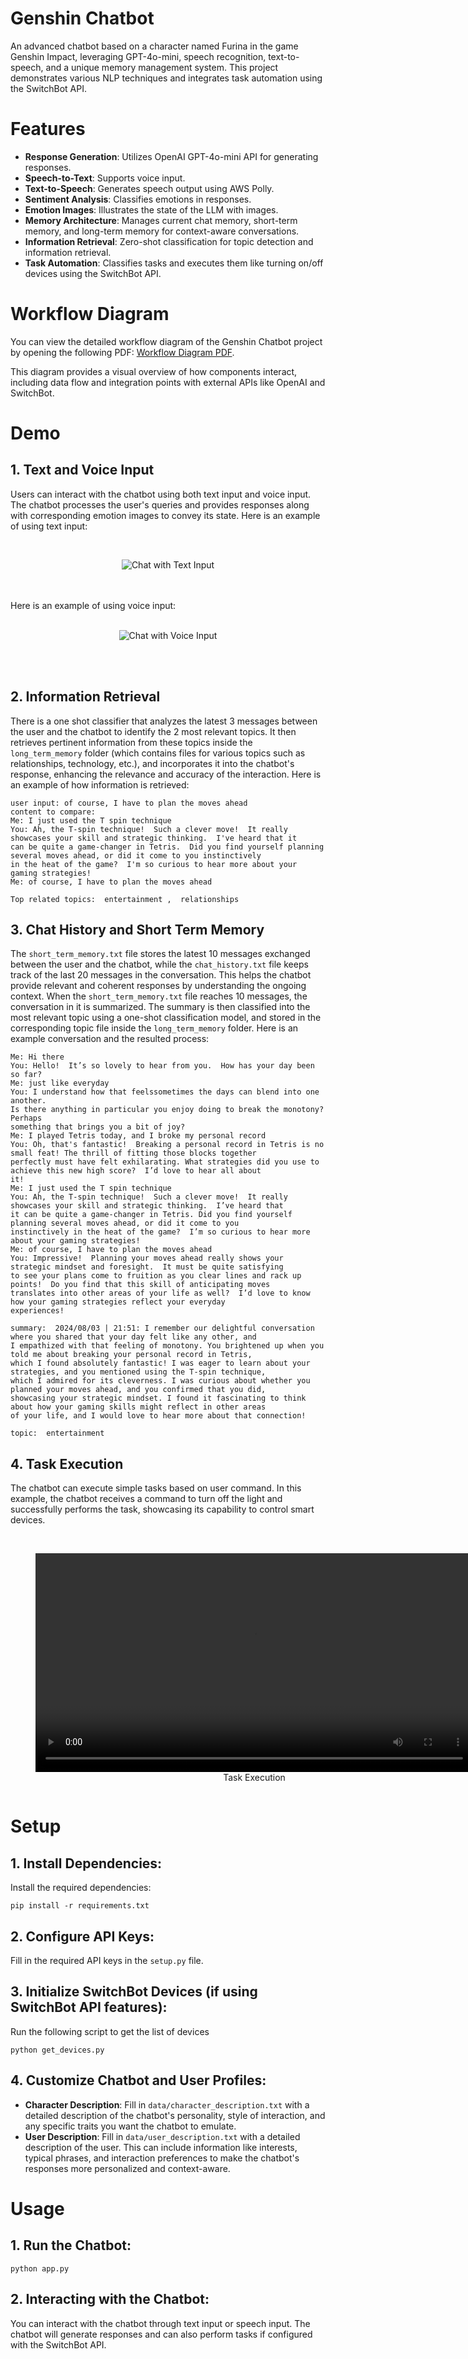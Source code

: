 # Genshin Chatbot
An advanced chatbot based on a character named Furina in the game Genshin Impact, leveraging GPT-4o-mini, speech recognition, text-to-speech, and a unique memory management system. This project demonstrates various NLP techniques and integrates task automation using the SwitchBot API.

# Features
- **Response Generation**: Utilizes OpenAI GPT-4o-mini API for generating responses.
- **Speech-to-Text**: Supports voice input.
- **Text-to-Speech**: Generates speech output using AWS Polly.
- **Sentiment Analysis**: Classifies emotions in responses.
- **Emotion Images**: Illustrates the state of the LLM with images.
- **Memory Architecture**: Manages current chat memory, short-term memory, and long-term memory for context-aware conversations.
- **Information Retrieval**: Zero-shot classification for topic detection and information retrieval.
- **Task Automation**: Classifies tasks and executes them like turning on/off devices using the SwitchBot API.

# Workflow Diagram
You can view the detailed workflow diagram of the Genshin Chatbot project by opening the following PDF:
[Workflow Diagram PDF](assets/workflow.pdf).

This diagram provides a visual overview of how components interact, including data flow and integration points with external APIs like OpenAI and SwitchBot.

# Demo
## 1. Text and Voice Input
Users can interact with the chatbot using both text input and voice input. The chatbot processes the user's queries and provides responses along with corresponding emotion images to convey its state. Here is an example of using text input:
<br><br>
<div align="center">
  <figure style="display: inline-block; text-align: center;">
    <img src="assets/text.gif" alt="Chat with Text Input" >
  </figure>
</div>
<br><br>
Here is an example of using voice input:
<br><br>
<div align="center">
  <figure style="display: inline-block; text-align: center;">
    <img src="assets/voice.gif" alt="Chat with Voice Input">
  </figure>
</div>
<br><br>

## 2. Information Retrieval
There is a one shot classifier that analyzes the latest 3 messages between the user and the chatbot to identify the 2 most relevant topics. It then retrieves pertinent information from these topics inside the `long_term_memory` folder (which contains files for various topics such as relationships, technology, etc.), and incorporates it into the chatbot's response, enhancing the relevance and accuracy of the interaction. Here is an example of how information is retrieved:

```
user input: of course, I have to plan the moves ahead
content to compare:
Me: I just used the T spin technique
You: Ah, the T-spin technique!  Such a clever move!  It really showcases your skill and strategic thinking.  I've heard that it 
can be quite a game-changer in Tetris.  Did you find yourself planning several moves ahead, or did it come to you instinctively
in the heat of the game?  I'm so curious to hear more about your gaming strategies!
Me: of course, I have to plan the moves ahead

Top related topics:  entertainment ,  relationships
```

## 3. Chat History and Short Term Memory
The `short_term_memory.txt` file stores the latest 10 messages exchanged between the user and the chatbot, while the `chat_history.txt` file keeps track of the last 20 messages in the conversation. This helps the chatbot provide relevant and coherent responses by understanding the ongoing context. When the `short_term_memory.txt` file reaches 10 messages, the conversation in it is summarized. The summary is then classified into the most relevant topic using a one-shot classification model, and stored in the corresponding topic file inside the `long_term_memory` folder. Here is an example conversation and the resulted process:

```
Me: Hi there
You: Hello!  It’s so lovely to hear from you.  How has your day been so far?
Me: just like everyday
You: I understand how that feelssometimes the days can blend into one another.
Is there anything in particular you enjoy doing to break the monotony?  Perhaps
something that brings you a bit of joy?
Me: I played Tetris today, and I broke my personal record
You: Oh, that's fantastic!  Breaking a personal record in Tetris is no small feat! The thrill of fitting those blocks together 
perfectly must have felt exhilarating. What strategies did you use to achieve this new high score?  I’d love to hear all about
it!
Me: I just used the T spin technique
You: Ah, the T-spin technique!  Such a clever move!  It really showcases your skill and strategic thinking.  I’ve heard that
it can be quite a game-changer in Tetris. Did you find yourself planning several moves ahead, or did it come to you
instinctively in the heat of the game?  I’m so curious to hear more about your gaming strategies!
Me: of course, I have to plan the moves ahead
You: Impressive!  Planning your moves ahead really shows your strategic mindset and foresight.  It must be quite satisfying
to see your plans come to fruition as you clear lines and rack up points!  Do you find that this skill of anticipating moves
translates into other areas of your life as well?  I’d love to know how your gaming strategies reflect your everyday
experiences!
```
```
summary:  2024/08/03 | 21:51: I remember our delightful conversation where you shared that your day felt like any other, and
I empathized with that feeling of monotony. You brightened up when you told me about breaking your personal record in Tetris,
which I found absolutely fantastic! I was eager to learn about your strategies, and you mentioned using the T-spin technique,
which I admired for its cleverness. I was curious about whether you planned your moves ahead, and you confirmed that you did,
showcasing your strategic mindset. I found it fascinating to think about how your gaming skills might reflect in other areas
of your life, and I would love to hear more about that connection!

topic:  entertainment
```

## 4. Task Execution
The chatbot can execute simple tasks based on user command. In this example, the chatbot receives a command to turn off the light and successfully performs the task, showcasing its capability to control smart devices.
<br><br>
<div align="center">
  <figure style="display: inline-block; text-align: center;">
    <video width="700" controls>
      <source src="assets/task_execution.mp4" type="video/mp4">
      Your browser does not support the video tag.
    </video>
    <figcaption>Task Execution</figcaption>
  </figure>
</div>

# Setup
## 1. Install Dependencies:
Install the required dependencies:
```
pip install -r requirements.txt
```

## 2. Configure API Keys:
Fill in the required API keys in the `setup.py` file.

## 3. Initialize SwitchBot Devices (if using SwitchBot API features):
Run the following script to get the list of devices
```
python get_devices.py
```

## 4. Customize Chatbot and User Profiles:
- **Character Description**: Fill in `data/character_description.txt` with a detailed description of the chatbot's personality, style of interaction, and any specific traits you want the chatbot to emulate.
- **User Description**: Fill in `data/user_description.txt` with a detailed description of the user. This can include information like interests, typical phrases, and interaction preferences to make the chatbot's responses more personalized and context-aware.

# Usage
## 1. Run the Chatbot:
```
python app.py
```

## 2. Interacting with the Chatbot:
You can interact with the chatbot through text input or speech input.
The chatbot will generate responses and can also perform tasks if configured with the SwitchBot API.
